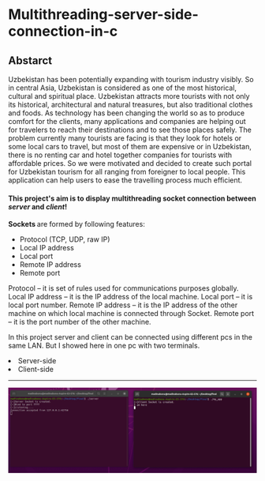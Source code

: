 # Multithreading-server-side-connection-in-c

## Abstarct
<p> Uzbekistan has been potentially expanding with tourism industry visibly. So in central Asia, Uzbekistan is considered as one of the most historical, cultural and spiritual place. Uzbekistan attracts more tourists with not only its historical, architectural and natural treasures, but also traditional clothes and foods. As technology has been changing the world so as to produce comfort for the clients, many applications and companies are helping out for travelers to reach their destinations and to see those places safely. The problem currently many tourists are facing is that they look for hotels or some local cars to travel, but most of them are expensive or in Uzbekistan, there is no renting car and hotel together companies for tourists with affordable prices. So we were motivated and decided to create such portal for Uzbekistan tourism for all ranging from foreigner to local people. This application can help users to ease the travelling process much efficient. </p>

#### This project's aim is to display multithreading socket connection between <em>server</em> and <em>client</em>! 

  <b> Sockets </b> are formed by following features: 
  * Protocol (TCP, UDP, raw IP) 
  * Local IP address 
  * Local port 
  * Remote IP address 
  * Remote port  <br>

 Protocol – it is set of rules used for communications purposes globally.
 Local IP address – it is the IP address of the local machine.
 Local port – it is local port number.
 Remote IP address – it is the IP address of the other machine on which local machine is connected  through Socket.
 Remote port – it is the port number of the other machine.  

<p> In this project server and client can be connected using different pcs in the same LAN. But I showed here in one pc with two terminals. </p>

<p>
<li> Server-side </li>
<li> Client-side </li>
  <hr>
  <img src ="images/img1.png">
</p>


